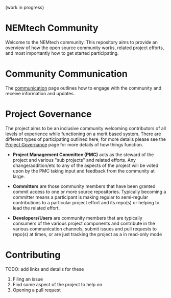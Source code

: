 (work in progress)

# NEMtech Community

Welcome to the NEMtech community.
This repository aims to provide an overview of how the open source community works, related project efforts, and most importantly how to get started participating.

# Community Communication 

The [communication](communication/README.md) page outlines how to engage with the community and receive information and updates.

# Project Governance

The project aims to be an inclusive community welcoming contributors of all levels of experience while functioning on a merit based system.
There are different types of participating outlined here, for more details please see the [Project Governance] page for more details of how things function.

* **Project Management Committee (PMC)** acts as the steward of the project and various "sub projects" and related efforts. Any change/addition/etc to any of the aspects of the project will be voted upon by the PMC taking input and feedback from the community at large.

* **Committers** are those community members that have been granted commit access to one or more source repositories.  Typically becoming a committer means a participant is making regular to semi-regular contributions to a particular project effort and its repo(s) or helping to lead the related effort.

* **Developers/Users** are community members that are typically consumers of the various project components and contribute in the various communication channels, submit issues and pull requests to repo(s) at times, or are just tracking the project as a in read-only mode

# Contributing

TODO: add links and details for these

  1. Filing an issue
  2. Find some aspect of the project to help on
  3. Opening a pull request


[Project Governance]:/governance/README.md
